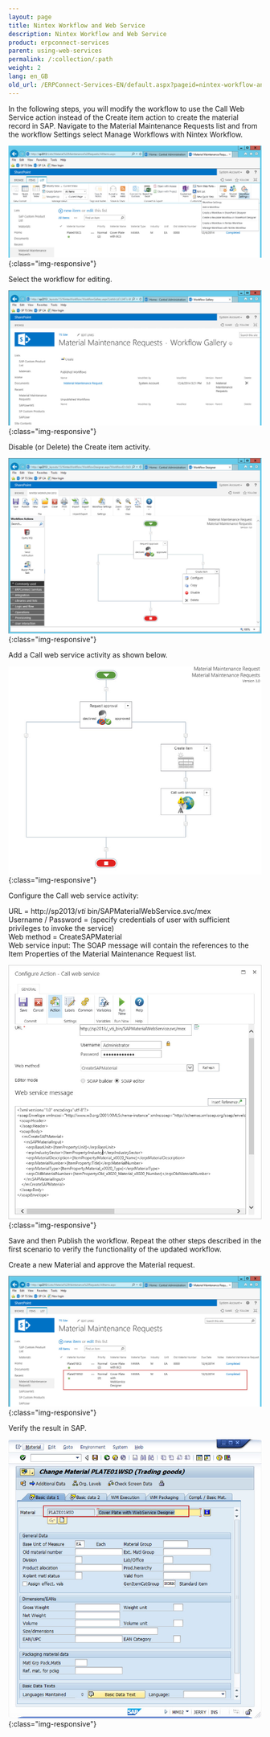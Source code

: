```yaml
---
layout: page
title: Nintex Workflow and Web Service
description: Nintex Workflow and Web Service
product: erpconnect-services
parent: using-web-services
permalink: /:collection/:path
weight: 2
lang: en_GB
old_url: /ERPConnect-Services-EN/default.aspx?pageid=nintex-workflow-and-web-service
---
```


In the following steps, you will modify the workflow to use the Call Web Service action instead of the Create item action to create the material record in SAP.
Navigate to the Material Maintenance Requests list and from the workflow Settings select Manage Workflows with Nintex Workflow.

![Nintex-Material-WS-WF-Manage](/img/content/Nintex-Material-WS-WF-Manage.jpg){:class="img-responsive"}

Select the workflow for editing.

![Nintex-Material-WS-WF-List](/img/content/Nintex-Material-WS-WF-List.jpg){:class="img-responsive"}

Disable (or Delete) the Create item activity. 

![Nintex-Material-WS-WF-Disable](/img/content/Nintex-Material-WS-WF-Disable.jpg){:class="img-responsive"}

Add a Call web service activity as shown below.

![Nintex-Material-WS-WF-WSAction-1](/img/content/Nintex-Material-WS-WF-WSAction-1.jpg){:class="img-responsive"}

Configure the Call web service activity:

URL = http://sp2013/_vti_ bin/SAPMaterialWebService.svc/mex<br>
Username / Password = (specify credentials of user with sufficient privileges to invoke the service)<br>
Web method = CreateSAPMaterial<br>
Web service input:  The SOAP message will contain the references to the Item Properties of the Material Maintenance Request list.

![Nintex-Material-WS-WF-WSAction-2](/img/content/Nintex-Material-WS-WF-WSAction-2.jpg){:class="img-responsive"}

Save and then Publish the workflow.
Repeat the other steps described in the first scenario to verify the functionality of the updated workflow.

Create a new Material and approve the Material request.


![Nintex-Material-WS-Request-Completed](/img/content/Nintex-Material-WS-Request-Completed.jpg){:class="img-responsive"}

Verify the result in SAP.

![Nintex-Material-WS-SAP](/img/content/Nintex-Material-WS-SAP.jpg){:class="img-responsive"}
